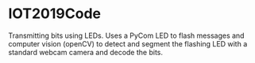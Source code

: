 # IOT2019Code

Transmitting bits using LEDs. Uses a PyCom LED to flash messages and computer vision (openCV) to detect and segment the flashing LED with a standard webcam camera and decode the bits.

